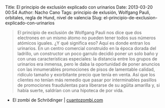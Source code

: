 Title: El principio de exclusión explicado con urinarios
Date: 2013-03-20 00:54
Author: Nacho Cano
Tags: principio de exlusión, Wolfgang Pauli, orbitales, regla de Hund, nivel de valencia
Slug: el-principio-de-exclusion-explicado-con-urinarios

> El principio de exclusión de Wolfgang Pauli nos dice que dos electrones en un
> mismo átomo no pueden tener todos sus números atómicos iguales. ¿Y qué
> significa eso? Aquí es donde entran los urinarios. En un centro comercial
> construido en la época dorada del ladrillo, un constructor un poco garrulo
> decidió poner un solo baño y con unas características especiales: la
> distancia entre los grupos de urinarios era inmensa, pero le daba la
> oportunidad de poner anuncios con las innumerables promociones de pisos de
> lamentable calidad, ridículo tamaño y exorbitante precio que tenía en venta.
> Así que los clientes no tenían más remedio que pasar por interminables
> pasillos de promociones fraudulentas para liberarse de su agüita amarilla y,
> si había suerte, saldrían con una hipoteca de por vida.

- El zombi de Schrödinger | [cuantozombi.com][]

  [cuantozombi.com]: http://cuantozombi.com/2013/03/17/el-principio-de-exclusion-explicado-con-urinarios/
    "El principio de exclusión explicado con urinarios"
